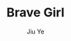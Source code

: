 --- 
slug: "brave-girl"
title: "Brave Girl"
publishdate: "2018-12-30"
src: "https://365manga.net/manga/brave-girl"
author: "Jiu Ye"
image: "https://data.365manga.net/images/thumbnails/32624-brave-girl.jpg"
tags: ["Action","Comedy","Fantasy","Gender bender","Historical","Mystery","Romance","School life","Shoujo","Shoujo ai","Supernatural"]
chapters: ["Chapter 29: Sniper ","Chapter 28: You're Weak ","Chapter 27: Do You Know Him? ","Chapter 26: Kidnapping ","Chapter 25: The Deceased ","Chapter 24: Daily Things That Never Happened ","Chapter 23: Departure ","Chapter 22: Ice Awn ","Chapter 21: The Alluring Rain ","Chapter 20: I Might Have To Kill You ","Chapter 19: A Crazy Night ","Chapter 18: Leafu's Method ","Chapter 17: Marry Me ","Chapter 16: Dance ","Chapter 15: The Death Of Two Heroes ","Chapter 14: Dead End ","Chapter 13: Tooth Cleaning ","Chapter 12: Continue Living ","Chapter 11: A Warm Light In The Middle Of Darkness ","Chapter 10 ","Chapter 9 ","Chapter 8 ","Chapter 7 ","Chapter 6 ","Chapter 5 ","Chapter 4 ","Chapter 3 ","Chapter 2 ","Chapter 1"]
chapterlinks: ["https://365manga.net/brave-girl/chapter-29.html","https://365manga.net/brave-girl/chapter-28.html","https://365manga.net/brave-girl/chapter-27.html","https://365manga.net/brave-girl/chapter-26.html","https://365manga.net/brave-girl/chapter-25.html","https://365manga.net/brave-girl/chapter-24.html","https://365manga.net/brave-girl/chapter-23.html","https://365manga.net/brave-girl/chapter-22.html","https://365manga.net/brave-girl/chapter-21.html","https://365manga.net/brave-girl/chapter-20.html","https://365manga.net/brave-girl/chapter-19.html","https://365manga.net/brave-girl/chapter-18.html","https://365manga.net/brave-girl/chapter-17.html","https://365manga.net/brave-girl/chapter-16.html","https://365manga.net/brave-girl/chapter-15.html","https://365manga.net/brave-girl/chapter-14.html","https://365manga.net/brave-girl/chapter-13.html","https://365manga.net/brave-girl/chapter-12.html","https://365manga.net/brave-girl/chapter-11.html","https://365manga.net/brave-girl/chapter-10.html","https://365manga.net/brave-girl/chapter-9.html","https://365manga.net/brave-girl/chapter-8.html","https://365manga.net/brave-girl/chapter-7.html","https://365manga.net/brave-girl/chapter-6.html","https://365manga.net/brave-girl/chapter-5.html","https://365manga.net/brave-girl/chapter-4.html","https://365manga.net/brave-girl/chapter-3.html","https://365manga.net/brave-girl/chapter-2.html","https://365manga.net/brave-girl/chapter-1.html"]
description: "When the boy's soul enters the body of a girl, but what about he's able to destroy the demons in order to protect the world? A work of Jiu Ye has officially launched."
---